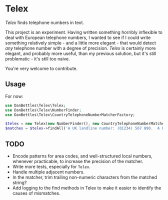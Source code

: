 # Telex

*Telex* finds telephone numbers in text.

This project is an experiment.  Having written something horribly inflexible to deal with European telephone numbers, I wanted to see if I could write something relatively simple - and a little more elegant - that would detect *any* telephone number with a degree of precision.  *Telex* is certainly more elegant, and probably more useful, than my previous solution, but it's still problematic - it's still too naive.

You're very welcome to contribute.

## Usage

For now:

```php
use DanBettles\Telex\Telex;
use DanBettles\Telex\NumberFinder;
use DanBettles\Telex\CountryTelephoneNumberMatcherFactory;

$telex = new Telex(new NumberFinder(), new CountryTelephoneNumberMatcherFactory());
$matches = $telex->findAll('A UK landline number: (01234) 567 890.  A UK mobile number: +44 (0)7123 456 789.');
```

## TODO

* Encode patterns for area codes, and well-structured local numbers, whenever practicable, to increase the precision of the matcher.
* Write more tests, especially for `Telex`.
* Handle multiple adjacent numbers.
* In the matcher, trim trailing non-numeric characters from the matched string?
* Add logging to the find methods in Telex to make it easier to identify the causes of mismatches.
